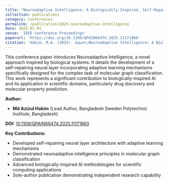```yaml
---
title: "Neuroadaptive Intelligence: A Biologically-Inspired, Self-Repairing Neural Layer with Adaptive Learning for Molecular Graph Classification"
collection: publications
category: conferences
permalink: /publication/2025-neuroadaptive-intelligence
date: 2025-01-01
venue: 'IEEE Conference Proceedings'
paperurl: 'https://doi.org/10.1109/QPAIN66474.2025.11171860'
citation: 'Hakim, M.A. (2025). &quot;Neuroadaptive Intelligence: A Biologically-Inspired, Self-Repairing Neural Layer with Adaptive Learning for Molecular Graph Classification.&quot; <i>IEEE Conference Proceedings</i>. DOI: 10.1109/QPAIN66474.2025.11171860'
---
```


This conference paper introduces Neuroadaptive Intelligence, a novel approach inspired by biological systems. It details the development of a self-repairing neural layer incorporating adaptive learning mechanisms specifically designed for the complex task of molecular graph classification. This work represents a significant contribution to biologically-inspired AI and its application in scientific domains, particularly drug discovery and molecular property prediction.

**Author:**

*   **Md Azizul Hakim** (Lead Author, Bangladesh Sweden Polytechnic Institute, Bangladesh)

**DOI:** [10.1109/QPAIN66474.2025.11171860](https://doi.org/10.1109/QPAIN66474.2025.11171860)

**Key Contributions:**
- Developed self-repairing neural layer architecture with adaptive learning mechanisms
- Demonstrated neuroadaptive intelligence principles in molecular graph classification
- Advanced biologically-inspired AI methodologies for scientific computing applications
- Sole-author publication demonstrating independent research capability

